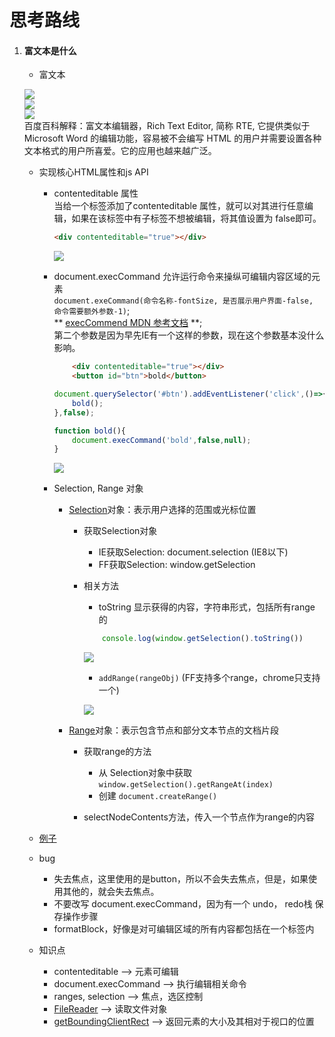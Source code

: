 # 思考路线


1. #### 富文本是什么

    - 富文本

    ![](image/20190622_1.png)  
    ![](image/20190622_2.png)  
    ![](image/20190622_3.png)  
    百度百科解释：富文本编辑器，Rich Text Editor, 简称 RTE, 它提供类似于 Microsoft Word 的编辑功能，容易被不会编写 HTML 的用户并需要设置各种文本格式的用户所喜爱。它的应用也越来越广泛。

    - 实现核心HTML属性和js API
        
        - contenteditable 属性  
            当给一个标签添加了contenteditable 属性，就可以对其进行任意编辑，如果在该标签中有子标签不想被编辑，将其值设置为 false即可。  

            ```HTML
            <div contenteditable="true"></div>
            ```

            ![](gif/20190622_1.gif)

        - document.execCommand 允许运行命令来操纵可编辑内容区域的元素  
            `document.exeCommand(命令名称-fontSize, 是否展示用户界面-false, 命令需要额外参数-1)`;     
            ** [execCommend MDN 参考文档](https://developer.mozilla.org/zh-CN/docs/Web/API/Document/execCommand) **;  
            第二个参数是因为早先IE有一个这样的参数，现在这个参数基本没什么影响。

            ```HTML
                <div contenteditable="true"></div>
                <button id="btn">bold</button>
            ```

            ```js
            document.querySelector('#btn').addEventListener('click',()=>{
                bold();
            },false);

            function bold(){
                document.execCommand('bold',false,null);
            }
            ```

            ![](gif/20190622_2.gif)


        - Selection, Range 对象
            - [Selection](https://developer.mozilla.org/zh-CN/docs/Web/API/Selection)对象：表示用户选择的范围或光标位置

                - 获取Selection对象
                    - IE获取Selection: document.selection (IE8以下)
                    - FF获取Selection: window.getSelection

                - 相关方法
                    - toString 显示获得的内容，字符串形式，包括所有range 的
                    
                    ```js
                        console.log(window.getSelection().toString())
                    ```

                    ![](gif/20190623_1.gif)

                    - `addRange(rangeObj)` (FF支持多个range，chrome只支持一个)  

                    ![](image/20190623_1.png)  

            

            - [Range](https://developer.mozilla.org/zh-CN/docs/Web/API/Range)对象：表示包含节点和部分文本节点的文档片段
                - 获取range的方法
                    - 从 Selection对象中获取 `window.getSelection().getRangeAt(index)`
                    - 创建 `document.createRange()`

                - selectNodeContents方法，传入一个节点作为range的内容

            

    - [例子](example.html)

    - bug
        - 失去焦点，这里使用的是button，所以不会失去焦点，但是，如果使用其他的，就会失去焦点。
        - 不要改写 document.execCommand，因为有一个 undo， redo栈 保存操作步骤
        - formatBlock，好像是对可编辑区域的所有内容都包括在一个标签内
    
    - 知识点
        - contenteditable --> 元素可编辑
        - document.execCommand --> 执行编辑相关命令
        - ranges, selection --> 焦点，选区控制
        - [FileReader](https://developer.mozilla.org/zh-CN/docs/Web/API/FileReader) --> 读取文件对象
        - [getBoundingClientRect](https://developer.mozilla.org/zh-CN/docs/Web/API/Element/getBoundingClientRect) --> 返回元素的大小及其相对于视口的位置


         
    